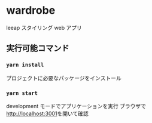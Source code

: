# wardrobe

leeap スタイリング web アプリ

## 実行可能コマンド

### `yarn install`

プロジェクトに必要なパッケージをインストール

### `yarn start`

development モードでアプリケーションを実行
ブラウザで[http://localhost:3001](http://localhost:3001)を開いて確認

